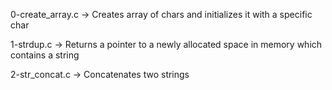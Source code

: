 0-create_array.c -> Creates array of chars and initializes it with a specific char

1-strdup.c -> Returns a pointer to a newly allocated space in memory which contains a string

2-str_concat.c -> Concatenates two strings
